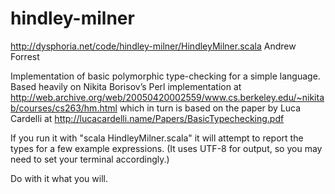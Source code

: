 hindley-milner
==============
http://dysphoria.net/code/hindley-milner/HindleyMilner.scala
Andrew Forrest

Implementation of basic polymorphic type-checking for a simple language.
Based heavily on Nikita Borisov’s Perl implementation at
http://web.archive.org/web/20050420002559/www.cs.berkeley.edu/~nikitab/courses/cs263/hm.html
which in turn is based on the paper by Luca Cardelli at
http://lucacardelli.name/Papers/BasicTypechecking.pdf

If you run it with "scala HindleyMilner.scala" it will attempt to report the types
for a few example expressions. (It uses UTF-8 for output, so you may need to set your
terminal accordingly.)

Do with it what you will.
